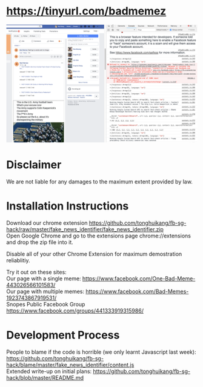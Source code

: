 # https://tinyurl.com/badmemez

![screenshot](./screenshot.png)

# Disclaimer
We are not liable for any damages to the maximum extent provided by law.

# Installation Instructions
Download our chrome extension https://github.com/tonghuikang/fb-sg-hack/raw/master/fake_news_identifier/fake_news_identifier.zip <BR>
Open Google Chrome and go to the extensions page chrome://extensions and drop the zip file into it. <BR>

Disable all of your other Chrome Extension for maximum demostration reliablitiy. <BR>

Try it out on these sites: <BR>
Our page with a single meme: https://www.facebook.com/One-Bad-Meme-443026566101583/ <BR>
Our page with multiple memes: https://www.facebook.com/Bad-Memes-1923743867919531/ <BR>
Snopes Public Facebook Group https://www.facebook.com/groups/441333919315986/

# Development Process
People to blame if the code is horrible (we only learnt Javascript last week): https://github.com/tonghuikang/fb-sg-hack/blame/master/fake_news_identifier/content.js <BR>
Extended write-up on initial plans: https://github.com/tonghuikang/fb-sg-hack/blob/master/README.md <BR>
